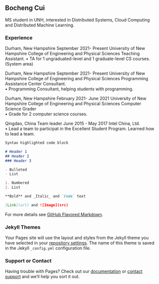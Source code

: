 ## Bocheng Cui

MS student in UNH, interested in Distributed Systems, Cloud Computing and Distributed Machine Learning.

### Experience

Durham, New Hampshire September 2021- Present
University of New Hampshire College of Engineering and Physical Sciences Teaching Assistant.
• TA for 1 ungraduated-level and 1 graduate-level CS courses. (System area)

Durham, New Hampshire September 2021- Present
University of New Hampshire College of Engineering and Physical Sciences
Programming Assistance Center Consultant.        
• Programming Consultant, helping students with programming.

Durham, New Hampshire February 2021- June 2021
University of New Hampshire College of Engineering and Physical Sciences
Computer Science Grader                        
• Grade for 2 computer science courses.

Qingdao, China Team leader June 2015 - May 2017
 Intel China, Ltd.                             
• Lead a team to participat in the Excellent Student Program. Learned how to lead a team.

```markdown
Syntax highlighted code block

# Header 1
## Header 2
### Header 3

- Bulleted
- List

1. Numbered
2. List

**Bold** and _Italic_ and `Code` text

[Link](url) and ![Image](src)
```

For more details see [GitHub Flavored Markdown](https://guides.github.com/features/mastering-markdown/).

### Jekyll Themes

Your Pages site will use the layout and styles from the Jekyll theme you have selected in your [repository settings](https://github.com/noahcui/bochengcui.github.io/settings/pages). The name of this theme is saved in the Jekyll `_config.yml` configuration file.

### Support or Contact

Having trouble with Pages? Check out our [documentation](https://docs.github.com/categories/github-pages-basics/) or [contact support](https://support.github.com/contact) and we’ll help you sort it out.
